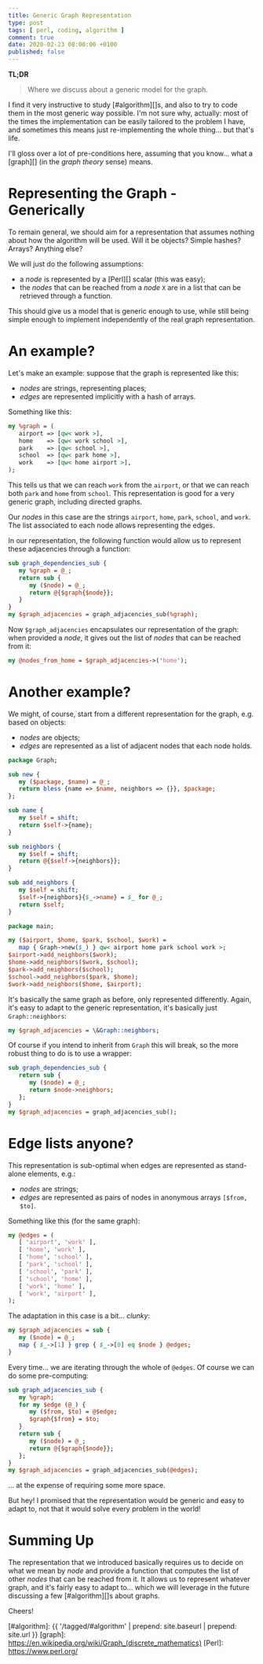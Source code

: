 ```yaml
---
title: Generic Graph Representation
type: post
tags: [ perl, coding, algorithm ]
comment: true
date: 2020-02-23 08:00:00 +0100
published: false
---
```


**TL;DR**

> Where we discuss about a generic model for the graph.

I find it very instructive to study [#algorithm][]s, and also to try to code
them in the most generic way possible. I'm not sure why, actually: most of
the times the implementation can be easily tailored to the problem I have,
and sometimes this means just re-implementing the whole thing... but that's
life.

I'll gloss over a lot of pre-conditions here, assuming that you know... what
a [graph][] (in the *graph theory* sense) means.


# Representing the Graph - Generically

To remain general, we should aim for a representation that assumes nothing
about how the algorithm will be used. Will it be objects? Simple hashes?
Arrays? Anything else?

We will just do the following assumptions:

- a *node* is represented by a [Perl][] scalar (this was easy);
- the *nodes* that can be reached from a *node* `X` are in a list that can
  be retrieved through a function.

This should give us a model that is generic enough to use, while still being
simple enough to implement independently of the real graph representation.

# An example?

Let's make an example: suppose that the graph is represented like this:

- *nodes* are strings, representing places;
- *edges* are represented implicitly with a hash of arrays.

Something like this:

```perl
my %graph = (
   airport => [qw< work >],
   home    => [qw< work school >],
   park    => [qw< school >],
   school  => [qw< park home >],
   work    => [qw< home airport >],
);
```

This tells us that we can reach `work` from the `airport`, or that we can
reach both `park` and `home` from `school`. This representation is good for
a very generic graph, including directed graphs.

Our *nodes* in this case are the strings `airport`, `home`, `park`,
`school`, and `work`.  The list associated to each node allows representing
the edges.

In our representation, the following function would allow us to represent
these adjacencies through a function:

```perl
sub graph_dependencies_sub {
   my %graph = @_;
   return sub {
      my ($node) = @_;
      return @{$graph{$node}};
   }
}
my $graph_adjacencies = graph_adjacencies_sub(%graph);
```

Now `$graph_adjacencies` encapsulates our representation of the graph: when
provided a *node*, it gives out the list of *nodes* that can be reached from
it:

```perl
my @nodes_from_home = $graph_adjacencies->('home');
```

# Another example?

We might, of course, start from a different representation for the graph,
e.g. based on objects:

- *nodes* are objects;
- *edges* are represented as a list of adjacent nodes that each node holds.


```perl
package Graph;

sub new {
   my ($package, $name) = @_;
   return bless {name => $name, neighbors => {}}, $package;
};

sub name {
   my $self = shift;
   return $self->{name};
}

sub neighbors {
   my $self = shift;
   return @{$self->{neighbors}};
}

sub add_neighbors {
   my $self = shift;
   $self->{neighbors}{$_->name} = $_ for @_;
   return $self;
}

package main;

my ($airport, $home, $park, $school, $work) =
   map { Graph->new($_) } qw< airport home park school work >;
$airport->add_neighbors($work);
$home->add_neighbors($work, $school);
$park->add_neighbors($school);
$school->add_neighbors($park, $home);
$work->add_neighbors($home, $airport);
```

It's basically the same graph as before, only represented differently.
Again, it's easy to adapt to the generic representation, it's basically just
`Graph::neighbors`:

```perl
my $graph_adjacencies = \&Graph::neighbors;
```

Of course if you intend to inherit from `Graph` this will break, so the more
robust thing to do is to use a wrapper:

```perl
sub graph_dependencies_sub {
   return sub {
      my ($node) = @_;
      return $node->neighbors;
   };
}
my $graph_adjacencies = graph_adjacencies_sub();
```

# Edge lists anyone?

This representation is sub-optimal when edges are represented as stand-alone
elements, e.g.:

- *nodes* are strings;
- *edges* are represented as pairs of nodes in anonymous arrays `[$from, $to]`.

Something like this (for the same graph):

```perl
my @edges = (
   [ 'airport', 'work' ],
   [ 'home', 'work' ],
   [ 'home', 'school' ],
   [ 'park', 'school' ],
   [ 'school', 'park' ],
   [ 'school', 'home' ],
   [ 'work', 'home' ],
   [ 'work', 'airport' ],
);
```

The adaptation in this case is a bit... *clunky*:

```perl
my $graph_adjacencies = sub {
   my ($node) = @_;
   map { $_->[1] } grep { $_->[0] eq $node } @edges;
}
```

Every time... we are iterating through the whole of `@edges`. Of course we
can do some pre-computing:

```perl
sub graph_adjacencies_sub {
   my %graph;
   for my $edge (@_) {
      my ($from, $to) = @$edge;
      $graph{$from} = $to;
   }
   return sub {
      my ($node) = @_;
      return @{$graph{$node}};
   };
}
my $graph_adjacencies = graph_adjacencies_sub(@edges);
```

... at the expense of requiring some more space.

But hey! I promised that the representation would be generic and easy to
adapt to, not that it would solve every problem in the world!

# Summing Up

The representation that we introduced basically requires us to decide on
what we mean by *node* and provide a function that computes the list of
other *nodes* that can be reached from it. It allows us to represent
whatever graph, and it's fairly easy to adapt to... which we will leverage
in the future discussing a few [#algorithm][]s about graphs.

Cheers!

[#algorithm]: {{ '/tagged/#algorithm' | prepend: site.baseurl | prepend: site.url }}
[graph]: https://en.wikipedia.org/wiki/Graph_(discrete_mathematics)
[Perl]: https://www.perl.org/
